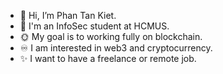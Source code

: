 - 👋 Hi, I’m Phan Tan Kiet.
- 🌱 I'm an InfoSec student at HCMUS.
- 🌞 My goal is to working fully on blockchain.
- ♾️ I am interested in web3 and cryptocurrency.
- ✨ I want to have a freelance or remote job.
<!---
phaniel1111/phaniel1111 is a ✨ special ✨ repository because its `README.md` (this file) appears on your GitHub profile.
You can click the Preview link to take a look at your changes.
--->

